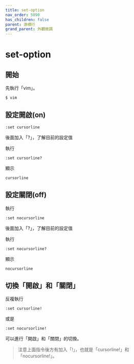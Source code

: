 ```yaml
---
title: set-option
nav_order: 5090
has_children: false
parent: 游標行
grand_parent: 外觀微調
---
```


# set-option

## 開始

先執行「vim」。

``` sh
$ vim
```

## 設定開啟(on)

``` vim
:set cursorline
```

後面加入「?」，了解目前的設定值

執行

``` vim
:set cursorline?
```

顯示

```
cursorline
```

## 設定關閉(off)

執行

``` vim
:set nocursorline
```

後面加入「?」，了解目前的設定值

執行

``` vim
:set nocursorline?
```

顯示

```
nocursorline
```


## 切換「開啟」和「關閉」

反複執行

``` vim
:set cursorline!
```

或是

``` vim
:set nocursorline!
```

可以進行「開啟」和「關閉」的切換。

> 注意上面指令後方有加入「!」，也就是「cursorline!」和「nocursorline!」。
